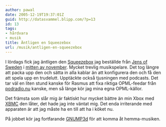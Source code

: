 ```yaml
---
author: pawal
date: 2005-12-19T19:37:01Z
guid: http://datasvammel.blipp.com/?p=13
id: 13
tags:
- hårdvara
- musik
title: Äntligen en Squeezebox
url: /musik/antligen-en-squeezebox
---
```


I lördags fick jag äntligen den <a
href="http://www.slimdevices.com/">Squeezebox</a> jag beställde från
<a href="http://www.jensofsweden.com/">Jens of Sweden</a> i <a
href="https://pawal.blipp.com/squeezebox/jos">mitten av
november</a>. Mycket trevlig musikspelare. Det tog längre att packa
upp den och sätta in alla kablar än att konfigurera den och få den att
spela upp en trudelutt. Upptäckte också tjusningen med podcasts. Det
tar väl en liten stund kanske för Rasmus att fixa riktiga OPML-feedar
från <a href="http://www.podradio.nu/">podradio.nu</a> kanske, men så
länge kör jag mina egna OPML-källor.

Det främsta som slår mig är faktiskt hur mycket bättre än min Xbox med
<a href="http://www.xboxmediacenter.com/">XBMC</a> den låter, det hade
jag inte väntat mig. Det enda irriterande med apparaten är att jag
måste ha en till att ha i köket nu.

På jobbet kör jag fortfarande <a
href="http://www.gnu.org/software/gnump3d/">GNUMP3d</a> för att komma
åt hemma-musiken.
